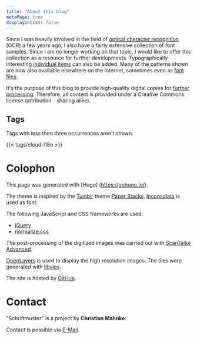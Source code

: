 ```yaml
---
title: "About this blog"
metaPage: true
displayinlist: false
---
```


Since I was heavily involved in the field of [optical character recognition](https://en.wikipedia.org/wiki/Optical_character_recognition) (OCR) a few years ago, I also have a fairly extensive collection of font samples. Since I am no longer working on that topic, I would like to offer this collection as a resource for further developments. Typographically interesting [individual items](/en/tags/singlefind) can also be added. Many of the patterns shown are now also available elsewhere on the Internet, sometimes even as [font files](http://www.steffmann.de/wordpress/test-2/).

It's the purpose of this blog to provide high-quality digital copies for [further processing](/reuse/). Therefore, all content is provided under a Creative Commons license (attribution - sharing alike).

## Tags

Tags with less then three occurrences aren't shown.

{{< tags/cloud-i18n >}}

# Colophon

This page was generated with [Hugo] (https://gohugo.io/).

The theme is inspired by the [Tumblr](https://www.tumblr.com/) theme [Paper Stacks](https://www.tumblr.com/theme/36202), [Inconsolata](https://github.com/googlefonts/inconsolata) is used as font.

The following JavaScript and CSS frameworks are used:
* [jQuery](https://jquery.com/)
* [normalize.css](https://necolas.github.io/normalize.css/)

The post-processing of the digitized images was carried out with [ScanTailor Advanced](https://github.com/4lex4/scantailor-advanced).

[OpenLayers](https://openlayers.org/) is used to display the high resolution images. The tiles were generated with [libvips](https://libvips.github.io/libvips/).

The site is hosted by [GitHub](https://github.com/).

# Contact

"Schriftmuster" is a project by **Christian Mahnke**.

Contact is possible via [E-Mail](mailto:schriftmuster@projektemacher.org).
